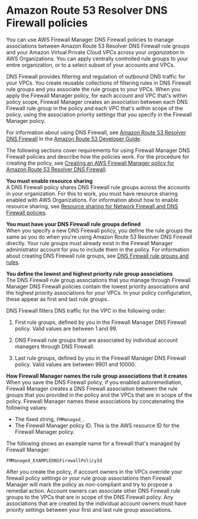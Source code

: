 # Amazon Route 53 Resolver DNS Firewall policies<a name="dns-firewall-policies"></a>

You can use AWS Firewall Manager DNS Firewall policies to manage associations between Amazon Route 53 Resolver DNS Firewall rule groups and your Amazon Virtual Private Cloud *VPCs* across your *organization* in AWS Organizations\. You can apply centrally controlled rule groups to your entire organization, or to a select subset of your accounts and VPCs\. 

DNS Firewall provides filtering and regulation of outbound DNS traffic for your VPCs\. You create reusable collections of filtering rules in DNS Firewall rule groups and you associate the rule groups to your VPCs\. When you apply the Firewall Manager policy, for each account and VPC that's within policy scope, Firewall Manager creates an association between each DNS Firewall rule group in the policy and each VPC that's within scope of the policy, using the association priority settings that you specify in the Firewall Manager policy\. 

For information about using DNS Firewall, see [Amazon Route 53 Resolver DNS Firewall](https://docs.aws.amazon.com/Route53/latest/DeveloperGuide/resolver-dns-firewall.html) in the [Amazon Route 53 Developer Guide](https://docs.aws.amazon.com/Route53/latest/DeveloperGuide/Welcome.html)\.

The following sections cover requirements for using Firewall Manager DNS Firewall policies and describe how the policies work\. For the procedure for creating the policy, see [Creating an AWS Firewall Manager policy for Amazon Route 53 Resolver DNS Firewall](create-policy.md#creating-firewall-manager-policy-for-dns-firewall)\. 

**You must enable resource sharing**  
A DNS Firewall policy shares DNS Firewall rule groups across the accounts in your organization\. For this to work, you must have resource sharing enabled with AWS Organizations\. For information about how to enable resource sharing, see [Resource sharing for Network Firewall and DNS Firewall policies](resource-sharing.md)\.

**You must have your DNS Firewall rule groups defined**  
When you specify a new DNS Firewall policy, you define the rule groups the same as you do when you're using Amazon Route 53 Resolver DNS Firewall directly\. Your rule groups must already exist in the Firewall Manager administrator account for you to include them in the policy\. For information about creating DNS Firewall rule groups, see [DNS Firewall rule groups and rules](https://docs.aws.amazon.com/Route53/latest/DeveloperGuide/resolver-dns-firewall-rule-groups.html)\.

**You define the lowest and highest priority rule group associations**  
The DNS Firewall rule group associations that you manage through Firewall Manager DNS Firewall policies contain the lowest priority associations and the highest priority associations for your VPCs\. In your policy configuration, these appear as first and last rule groups\. 

DNS Firewall filters DNS traffic for the VPC in the following order: 

1. First rule groups, defined by you in the Firewall Manager DNS Firewall policy\. Valid values are between 1 and 99\.

1. DNS Firewall rule groups that are associated by individual account managers through DNS Firewall\. 

1. Last rule groups, defined by you in the Firewall Manager DNS Firewall policy\. Valid values are between 9901 and 10000\.

**How Firewall Manager names the rule group associations that it creates**  
When you save the DNS Firewall policy, if you enabled autoremediation, Firewall Manager creates a DNS Firewall association between the rule groups that you provided in the policy and the VPCs that are in scope of the policy\. Firewall Manager names these associations by concatenating the following values: 
+ The fixed string, `FMManaged_`\.
+ The Firewall Manager policy ID\. This is the AWS resource ID for the Firewall Manager policy\.

The following shows an example name for a firewall that's managed by Firewall Manager:

```
FMManaged_EXAMPLEDNSFirewallPolicyId
```

After you create the policy, if account owners in the VPCs override your firewall policy settings or your rule group associations then Firewall Manager will mark the policy as non\-compliant and try to propose a remedial action\. Account owners can associate other DNS Firewall rule groups to the VPCs that are in scope of the DNS Firewall policy\. Any associations that are created by the individual account owners must have priority settings between your first and last rule group associations\. 